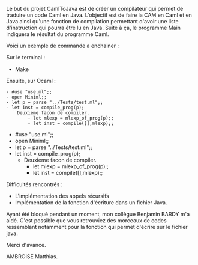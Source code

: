 Le but du projet CamlToJava est de créer un compilateur qui permet de traduire un code Caml en Java.
L'objectif est de faire la CAM en Caml et en Java ainsi qu'une fonction de compilation permettant d'avoir une liste d'instruction qui pourra être lu en Java. Suite à ça, le programme Main indiquera le résultat du programme Caml.

Voici un exemple de commande a enchainer :

Sur le terminal :
- Make

Ensuite, sur Ocaml :

	- #use "use.ml";;
	- open Miniml;;
	- let p = parse "../Tests/test.ml";;
	- let inst = compile_prog(p);
		Deuxieme facon de compiler.
			- let mlexp = mlexp_of_prog(p);;
			- let inst = compile([],mlexp);;
			
- #use "use.ml";;
- open Miniml;;
- let p = parse "../Tests/test.ml";;
- let inst = compile_prog(p);
	- Deuxieme facon de compiler.
		- let mlexp = mlexp_of_prog(p);;
		- let inst = compile([],mlexp);;
		
Difficultés rencontrés : 
- L'implémentation des appels récursifs
- Implémentation de la fonction d'écriture dans un fichier Java.


Ayant été bloqué pendant un moment, mon collègue Benjamin BARDY m'a aidé. C'est possible que vous retrouviez des morceaux de codes ressemblant notamment pour la fonction qui permet d'écrire sur le fichier java.

Merci d'avance.

AMBROISE Matthias.


